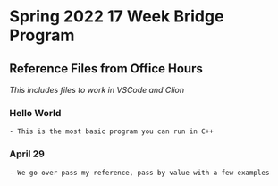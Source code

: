 # Spring 2022 17 Week Bridge Program
## Reference Files from Office Hours
*This includes files to work in VSCode and Clion*
### Hello World
    - This is the most basic program you can run in C++

### April 29
    - We go over pass my reference, pass by value with a few examples
